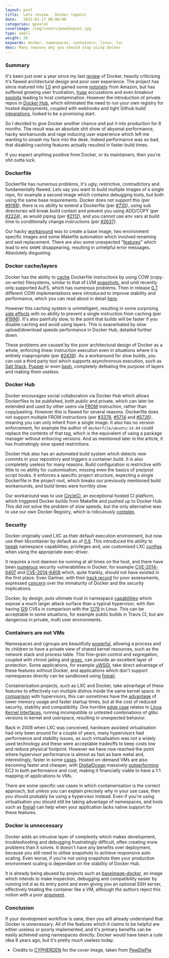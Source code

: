 ```yaml
---
layout: post
title:  Lets review.. Docker (again)
date:   2015-01-17 00:00:00
categories: general
coverimage: /img/covers/pewdiepie1.jpg
type: small
weight: 20
keywords: docker, namespaces, containers, linux, lxc
desc: Many reasons why you should stop using Docker
---
```


### Summary

It's been just over a year since my last [review][55] of Docker, heavily criticising it's flawed architectural design and poor user experience. The project has since matured into [1.0][1] and gained some [notoriety][4] from Amazon, but has suffered growing user frustration, [hype][3] accusations and even breakout [exploits][1] leading to host contamination. However the introduction of private repos in [Docker Hub][5], which eliminated the need to run your own registry for hosted deployments, coupled with webhooks and tight Github build [integrations][6], looked to be a promising start.

So I decided to give Docker another chance and put it into production for 6 months. The result was an absolute shit show of abysmal performance, hacky workarounds and rage inducing user experience which left me wanting to smash my face into the desk. Indeed performance was so bad, that disabling caching features actually resulted in faster build times. 

If you expect anything positive from Docker, or its maintainers, then you're shit outta luck.


### Dockerfile

Dockerfile has numerous problems, it's ugly, restrictive, contradictory and fundamentally flawed. Lets say you want to build multiple images of a single repo, for example a second image which contains debugging tools, but both using the same base requirements. Docker does not support this (per [#9198][8]), there is no ability to extend a Dockerfile (per [#735][7]), using sub directories will break build context and prevent you using ADD/COPY (per [#2224][9]), as would piping (per [#2112][10]), and you cannot use env vars at build time to conditionally change instructions (per [#2637][11]).

Our hacky [workaround][53] was to create a base image, two environment specific images and some Makefile automation which involved renaming and sed replacement. There are also some unexpected "[features][54]" which lead to env `$HOME` disappearing, resulting in unhelpful error messages. Absolutely disgusting.


### Docker cache/layers

Docker has the ability to [cache][12] Dockerfile instructions by using COW (copy-on-write) filesystems, similar to that of LVM [snapshots][50], and until recently only supported AuFS, which has numerous problems. Then in release [0.7][13] different COW implementations were introduced to improve stability and performance, which you can read about in detail [here][14].

However this caching system is unintelligent, resulting in some surprising [side effects][15] with no ability to prevent a single instruction from caching (per [#1996][16]). It's also painfully slow, to the point that builds will be faster if you disable caching and avoid using layers. This is exacerbated by slow upload/download speeds performance in Docker Hub, detailed further down. 

These problems are caused by the poor architectural design of Docker as a whole, enforcing linear instruction execution even in situations where it is entirely inappropriate (per [#2439][17]). As a workaround for slow builds, you can use a third party tool which supports asynchronous execution, such as [Salt Stack][18], [Puppet][19] or even [bash][20], completely defeating the purpose of layers and making them useless.


### Docker Hub

Docker encourages social collaboration via Docker Hub which allows Dockerfiles to be published, both public and private, which can later be extended and used by other users via [FROM][24] instruction, rather than copy/pasting. However this is flawed for several reasons. Dockerfile does not support multiple FROM instructions (per [#3378][21], [#5714][22] and [#5726][23]), meaning you can only inherit from a single image. It also has no version enforcement, for example the author of `dockerfile/ubuntu:14.04` could replace the contents of that tag, which is the equivalent of using a package manager without enforcing versions. And as mentioned later in the article, it has frustratingly slow speed restrictions.

Docker Hub also has an automated build system which detects new commits in your repository and triggers a container build. It is also completely useless for many reasons. Build configuration is restrictive with little to no ability for customisation, missing even the basics of pre/post script hooks. It enforces a specific project structure, expecting a single Dockerfile in the project root, which breaks our previously mentioned build workarounds, and build times were horribly slow.

Our workaround was to use [CircleCI][25], an exceptional hosted CI platform, which triggered Docker builds from Makefile and pushed up to Docker Hub. This did not solve the problem of slow speeds, but the only alternative was to use our own Docker Registry, which is ridiculously [complex][26].


### Security

Docker originally used LXC as their default execution environment, but now use their libcontainer by default as of [0.9][35]. This introduced the ability to [tweak][27] namespace capabilities, privileges and, use customised LXC [configs][28] when using the appropriate exec-driver.

It requires a root daemon be running at all times on the host, and there have been [numerous][30] security vulnerabilities in Docker, for example [CVE-2014-6407][31] and [CVE-2014-6408][32] which, quite frankly, should not have existed in the first place. Even Gartner, with their [track record][33] for poor assessments, expressed [concern][34] over the immaturity of Docker and the security implications.

Docker, by design, puts ultimate trust in namespace [capabilities][29] which expose a much larger attack surface than a typical hypervisor, with Xen having [129][36] CVEs in comparison with the [1279][37] in Linux. This can be acceptable in some situations, for example public builds in Travis CI, but are dangerous in private, multi user environments.


### Containers are not VMs

Namespaces and cgroups are beautifully [powerful][49], allowing a process and its children to have a private view of shared kernel resources, such as the network stack and process table. This fine-grain control and segregation, coupled with chroot jailing and [grsec][39], can provide an excellent layer of protection. Some applications, for example [uWSGI][38], take direct advantage of these features without Docker, and applications which don't support namespaces directly can be sandboxed using [firejail][47].

Containerisation projects, such as LXC and Docker, take advantage of these features to effectively run multiple distros inside the same kernel space. In [comparison][46] with hypervisors, this can sometimes have the [advantage][45] of lower memory usage and faster startup times, but at the cost of reduced security, stability and compatibility. One horrible [edge case][42] relates to [Linux Kernel Interfaces][41], running incompatible or untested combinations of glibc versions in kernel and userspace, resulting in unexpected behavior.

Back in 2008 when LXC was conceived, hardware assisted virtualisation had only been around for a couple of years, many hypervisors had performance and stability issues, as such virtualisation was not a widely used technology and these were acceptable tradeoffs to keep costs low and reduce physical footprint. However we have now reached the point where hypervisor performance is almost as fast as bare metal and, interestingly, faster in some [cases][43]. Hosted on-demand VMs are also becoming faster and cheaper, with [DigitalOcean][44] massively [outperforming][51] EC2 in both performance and cost, making it financially viable to have a 1:1 mapping of applications to VMs.

There are some specific use cases in which containerisation is the correct approach, but unless you can explain precisely why in your use case, then you should probably be using a hypervisor instead. Even if you're using virtualisation you should still be taking advantage of namespaces, and tools such as [firejail][47] can help when your application lacks native support for these features.

### Docker is unnecessary

Docker adds an intrusive layer of complexity which makes development, troubleshooting and debugging frustratingly difficult, often creating more problems than it solves. It doesn't have any benefits over deployment, because you still need to utilise snapshots to achieve responsive auto scaling. Even worse, if you're not using snapshots then your production environment scaling is dependant on the stability of Docker Hub. 

It is already being abused by projects such as [baseimage-docker](https://github.com/phusion/baseimage-docker), an image which intends to make inspection, debugging and compatibility easier by running init.d as its entry point and even giving you an optional SSH server, effectively treating the container like a VM, although the authors reject this notion with a poor [argument][52].

### Conclusion

If your development workflow is sane, then you will already understand that Docker is unnecessary. All of the features which it claims to be helpful are either useless or poorly implemented, and it's primary benefits can be easily achieved using namespaces directly. Docker would have been a cute idea 8 years ago, but it's pretty much useless today.


* Credits to [CYPHERDEN][56] for the cover image, taken from [PewDiePie][57]

[1]: http://blog.docker.com/2014/06/docker-container-breakout-proof-of-concept-exploit/
[2]: http://www.theregister.co.uk/2014/06/09/docker_milestone_release/
[3]: http://www.krisbuytaert.be/blog/docker-vs-reality-0-1
[4]: http://www.theregister.co.uk/2014/11/15/amazon_ec2_container_service_deep_dive/
[5]: https://docs.docker.com/userguide/dockerhub/
[6]: http://docs.docker.com/docker-hub/builds/
[7]: https://github.com/docker/docker/issues/735
[8]: https://github.com/docker/docker/issues/9198
[9]: https://github.com/docker/docker/issues/2224
[10]: https://github.com/docker/docker/issues/2112
[11]: https://github.com/docker/docker/issues/2637
[12]: http://thenewstack.io/understanding-the-docker-cache-for-faster-builds/
[13]: http://blog.docker.com/2013/11/docker-0-7-docker-now-runs-on-any-linux-distribution/
[14]: http://developerblog.redhat.com/2014/09/30/overview-storage-scalability-docker/
[15]: http://kimh.github.io/blog/en/docker/gotchas-in-writing-dockerfile-en/#build_caching_what_invalids_cache_and_not
[16]: https://github.com/docker/docker/issues/1996
[17]: https://github.com/docker/docker/issues/2439
[18]: http://blog.xebia.com/2014/06/14/combining-salt-with-docker/
[19]: http://puppetlabs.com/blog/building-puppet-based-applications-inside-docker
[20]: https://github.com/fideloper/Vaprobash
[21]: https://github.com/docker/docker/issues/3378
[22]: https://github.com/docker/docker/issues/5714
[23]: https://github.com/docker/docker/issues/5726
[24]: https://docs.docker.com/reference/builder/#from
[25]: https://circleci.com/
[26]: https://github.com/docker/docker-registry
[27]: https://docs.docker.com/reference/run/#runtime-privilege-linux-capabilities-and-lxc-configuration
[28]: https://www.stgraber.org/2014/01/17/lxc-1-0-unprivileged-containers/
[29]: https://docs.docker.com/articles/security/
[30]: http://www.theregister.co.uk/2014/11/25/docker_vulnerabilities/
[31]: http://www.securityfocus.com/bid/71315
[32]: http://www.securityfocus.com/bid/71518
[33]: http://www.zdnet.com/article/why-does-the-it-industry-continue-to-listen-to-gartner/
[34]: http://www.theregister.co.uk/2015/01/12/docker_security_immature_but_not_scary_says_gartner/
[35]: http://www.infoq.com/news/2014/03/docker_0_9
[36]: http://www.cvedetails.com/vendor/6276/XEN.html
[37]: http://www.cvedetails.com/vendor/33/Linux.html
[38]: http://uwsgi-docs.readthedocs.org/en/latest/Namespaces.html
[39]: https://grsecurity.net/
[40]: https://linuxcontainers.org/
[41]: http://en.wikipedia.org/wiki/Linux_kernel_interfaces
[42]: http://stackoverflow.com/questions/27171485/various-glibc-and-linux-kernel-versions-compatibility
[43]: https://major.io/2014/06/22/performance-benchmarks-kvm-vs-xen/
[44]: https://www.digitalocean.com/pricing/
[45]: http://www.theregister.co.uk/2014/05/02/docker_hadoop/
[46]: http://marceloneves.org/papers/pdp2013-containers.pdf
[47]: https://l3net.wordpress.com/projects/firejail/
[48]: http://man7.org/linux/man-pages/man7/capabilities.7.html
[49]: http://www.toptal.com/linux/separation-anxiety-isolating-your-system-with-linux-namespaces
[50]: http://serverfault.com/questions/41020/is-this-how-lvm-snapshots-work
[51]: http://uncrunched.com/2013/08/07/digital-ocean-v-aws-10x-performance-for-13-cost/
[52]: https://github.com/phusion/baseimage-docker#fat_containers
[53]: https://gist.github.com/foxx/0305f9f7ebe65b246c6c
[54]: https://gist.github.com/foxx/0c4f02de6e3906fa1c98
[55]: http://iops.io/blog/lxc-application-containers-docker-initial-thoughts/
[56]: https://www.youtube.com/channel/UCOwxx9VnEnlFKt5EB70KTzQ
[57]: https://www.youtube.com/watch?v=LWCUMLEbQ00